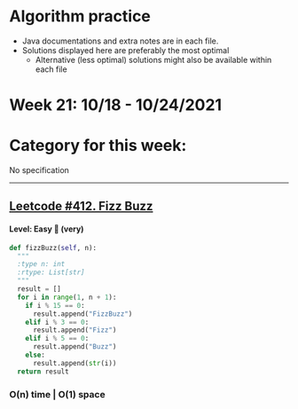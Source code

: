 # Algorithm practice

* Java documentations and extra notes are in each file.
* Solutions displayed here are preferably the most optimal
  * Alternative (less optimal) solutions might also be available within each 
  file

# Week 21: 10/18 - 10/24/2021

# Category for this week:
No specification

---

## [Leetcode #412. Fizz Buzz](https://leetcode.com/problems/fizz-buzz/)

#### Level: Easy 📗 (very)

```python
def fizzBuzz(self, n):
  """
  :type n: int
  :rtype: List[str]
  """
  result = []
  for i in range(1, n + 1):
    if i % 15 == 0:
      result.append("FizzBuzz")
    elif i % 3 == 0:
      result.append("Fizz")
    elif i % 5 == 0:
      result.append("Buzz")
    else:
      result.append(str(i))
  return result
```

###  O(n) time | O(1) space
